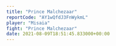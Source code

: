 ```yaml
---
title: "Prince Malchezaar"
reportCode: "AY1wQfdJ3FnWykmL"
player: "Misaia"
fight: "Prince Malchezaar"
date: 2021-08-09T18:51:45.833000+00:00
---
```

